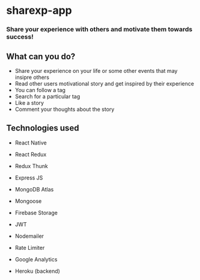 # sharexp-app

### Share your experience with others and motivate them towards success!

## What can you do?
- Share your experience on your life or some other events that may insipre others
- Read other users motivational story and get inspired by their experience
- You can follow a tag
- Search for a particular tag
- Like a story
- Comment your thoughts about the story

## Technologies used

- React Native



- React Redux
- Redux Thunk
- Express JS
- MongoDB Atlas
- Mongoose
- Firebase Storage
- JWT
- Nodemailer
- Rate Limiter
- Google Analytics
- Heroku (backend)

 
